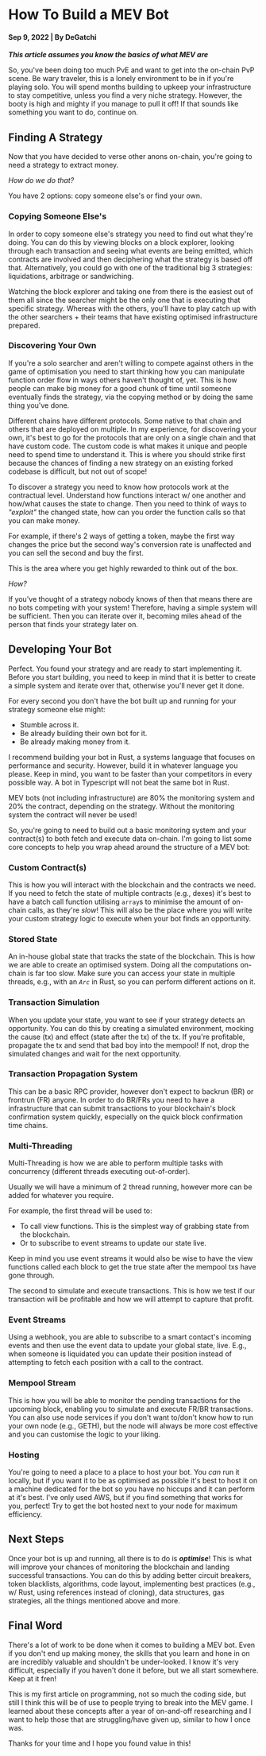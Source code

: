 # How To Build a MEV Bot

#### Sep 9, 2022 | By DeGatchi

**_This article assumes you know the basics of what MEV are_**

So, you've been doing too much PvE and want to get into the on-chain PvP scene. Be wary traveler, this is a lonely environment to be in if you're playing solo. You will spend months building to upkeep your infrastructure to stay competitive, unless you find a very niche strategy. However, the booty is high and mighty if you manage to pull it off! If that sounds like something you want to do, continue on.

## Finding A Strategy

Now that you have decided to verse other anons on-chain, you're going to need a strategy to extract money.

_How do we do that?_

You have 2 options: copy someone else's or find your own.

### Copying Someone Else's

In order to copy someone else's strategy you need to find out what they're doing. You can do this by viewing blocks on a block explorer, looking through each transaction and seeing what events are being emitted, which contracts are involved and then deciphering what the strategy is based off that. Alternatively, you could go with one of the traditional big 3 strategies: liquidations, arbitrage or sandwiching.

Watching the block explorer and taking one from there is the easiest out of them all since the searcher might be the only one that is executing that specific strategy. Whereas with the others, you'll have to play catch up with the other searchers + their teams that have existing optimised infrastructure prepared.

### Discovering Your Own

If you're a solo searcher and aren't willing to compete against others in the game of optimisation you need to start thinking how you can manipulate function order flow in ways others haven't thought of, yet. This is how people can make big money for a good chunk of time until someone eventually finds the strategy, via the copying method or by doing the same thing you've done.

Different chains have different protocols. Some native to that chain and others that are deployed on multiple. In my experience, for discovering your own, it's best to go for the protocols that are only on a single chain and that have custom code. The custom code is what makes it unique and people need to spend time to understand it. This is where you should strike first because the chances of finding a new strategy on an existing forked codebase is difficult, but not out of scope!

To discover a strategy you need to know how protocols work at the contractual level. Understand how functions interact w/ one another and how/what causes the state to change. Then you need to think of ways to _"exploit"_ the changed state, how can you order the function calls so that you can make money.

For example, if there's 2 ways of getting a token, maybe the first way changes the price but the second way's conversion rate is unaffected and you can sell the second and buy the first.

This is the area where you get highly rewarded to think out of the box.

_How?_

If you've thought of a strategy nobody knows of then that means there are no bots competing with your system! Therefore, having a simple system will be sufficient. Then you can iterate over it, becoming miles ahead of the person that finds your strategy later on.

## Developing Your Bot

Perfect. You found your strategy and are ready to start implementing it. Before you start building, you need to keep in mind that it is better to create a simple system and iterate over that, otherwise you'll never get it done.

For every second you don't have the bot built up and running for your strategy someone else might:

- Stumble across it.
- Be already building their own bot for it.
- Be already making money from it.

I recommend building your bot in Rust, a systems language that focuses on performance and security. However, build it in whatever language you please. Keep in mind, you want to be faster than your competitors in every possible way. A bot in Typescript will not beat the same bot in Rust.

MEV bots (not including infrastructure) are 80% the monitoring system and 20% the contract, depending on the strategy. Without the monitoring system the contract will never be used!

So, you're going to need to build out a basic monitoring system and your contract(s) to both fetch and execute data on-chain. I'm going to list some core concepts to help you wrap ahead around the structure of a MEV bot:

### Custom Contract(s)

This is how you will interact with the blockchain and the contracts we need. If you need to fetch the state of multiple contracts (e.g., dexes) it's best to have a batch call function utilising `array`s to minimise the amount of on-chain calls, as they're _slow_! This will also be the place where you will write your custom strategy logic to execute when your bot finds an opportunity.

### Stored State

An in-house global state that tracks the state of the blockchain. This is how we are able to create an optimised system. Doing all the computations on-chain is far too slow. Make sure you can access your state in multiple threads, e.g., with an _`Arc`_ in Rust, so you can perform different actions on it.

### Transaction Simulation

When you update your state, you want to see if your strategy detects an opportunity. You can do this by creating a simulated environment, mocking the cause (tx) and effect (state after the tx) of the tx. If you're profitable, propagate the tx and send that bad boy into the mempool! If not, drop the simulated changes and wait for the next opportunity.

### Transaction Propagation System

This can be a basic RPC provider, however don't expect to backrun (BR) or frontrun (FR) anyone. In order to do BR/FRs you need to have a infrastructure that can submit transactions to your blockchain's block confirmation system quickly, especially on the quick block confirmation time chains.

### Multi-Threading

Multi-Threading is how we are able to perform multiple tasks with concurrency (different threads executing out-of-order).

Usually we will have a minimum of 2 thread running, however more can be added for whatever you require.

For example, the first thread will be used to:

- To call view functions. This is the simplest way of grabbing state from the blockchain.
- Or to subscribe to event streams to update our state live.

Keep in mind you use event streams it would also be wise to have the view functions called each block to get the true state after the mempool txs have gone through.

The second to simulate and execute transactions. This is how we test if our transaction will be profitable and how we will attempt to capture that profit.

### Event Streams

Using a webhook, you are able to subscribe to a smart contact's incoming events and then use the event data to update your global state, live. E.g., when someone is liquidated you can update their position instead of attempting to fetch each position with a call to the contract.

### Mempool Stream

This is how you will be able to monitor the pending transactions for the upcoming block, enabling you to simulate and execute FR/BR transactions. You can also use node services if you don't want to/don't know how to run your own node (e.g., GETH), but the node will always be more cost effective and you can customise the logic to your liking.

### Hosting

You're going to need a place to a place to host your bot. You _can_ run it locally, but if you want it to be as optimised as possible it's best to host it on a machine dedicated for the bot so you have no hiccups and it can perform at it's best. I've only used AWS, but if you find something that works for you, perfect! Try to get the bot hosted next to your node for maximum efficiency.

## Next Steps

Once your bot is up and running, all there is to do is **_optimise_**! This is what will improve your chances of monitoring the blockchain and landing successful transactions. You can do this by adding better circuit breakers, token blacklists, algorithms, code layout, implementing best practices (e.g., w/ Rust, using references instead of cloning), data structures, gas strategies, all the things mentioned above and more.

## Final Word

There's a lot of work to be done when it comes to building a MEV bot. Even if you don't end up making money, the skills that you learn and hone in on are incredibly valuable and shouldn't be under-looked. I know it's very difficult, especially if you haven't done it before, but we all start somewhere. Keep at it fren!

This is my first article on programming, not so much the coding side, but still I think this will be of use to people trying to break into the MEV game. I learned about these concepts after a year of on-and-off researching and I want to help those that are struggling/have given up, similar to how I once was.

Thanks for your time and I hope you found value in this!

